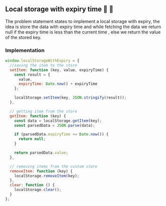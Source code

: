 ## Local storage with expiry time :tada: :rocket:

The problem statement states to implement a local storage with expiry, the idea is store the data with expiry time and while fetching the data we return null if the expiry time is less than the current time , else we return the value of the stored key.

### Implementation

```js
window.localStorageWithExpiry = {
  //saving the item to the store
  setItem: function (key, value, expiryTime) {
    const result = {
      value,
      expiryTime: Date.now() + expiryTime
    };

    localStorage.setItem(key, JSON.stringify(result));
  },

  // getting item from the store
  getItem: function (key) {
    const data = localStorage.getItem(key);
    const parsedData = JSON.parse(data);

    if (parsedData.expiryTime <= Date.now()) {
      return null;
    }

    return parsedData.value;
  },

  // removing items from the custom store
  removeItem: function (key) {
    localStorage.removeItem(key);
  },
  clear: function () {
    localStorage.clear();
  }
};
```
